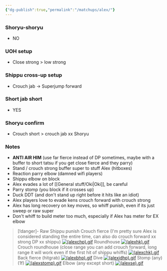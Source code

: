 ```yaml
---
{"dg-publish":true,"permalink":"/matchups/alex/"}
---
```


### Shoryu-shoryu
- NO
### UOH setup
- Close strong > low strong
### Shippu cross-up setup
- Crouch jab -> Superjump forward
### Short jab short
- YES
### Shoryu confirm
- Crouch short > crouch jab xx Shoryu 
### Notes
- **ANTI AIR HIM** (use far fierce instead of DP sometimes, maybe with a buffer to short tatsu if you get close fierce and they parry)
- Stand / crouch strong buffer super to stuff Alex (hitboxes)
- Reaction parry elbow (damned wifi players)
- Shippu elbow on block
- Alex evades a lot of [[General stuff/Oki\|Oki]], be careful
- Parry stomp (you block if it crosses up)
- Duck DDT (and don't stand up right before it hits like an idiot)
- Alex players love to evade kens crouch forward with crouch strong
- Alex has long recovery on key moves, so whiff punish, even if its just sweep or raw super
- Don't whiff to build meter too much, especially if Alex has meter for EX elbow

> [!danger]- Raw Shippu punish
> Crouch fierce (I'm pretty sure Alex is considered standing the entire time, can also do crouch forward xx strong DP xx shippu)
> [![(alexchp).gif](https://wiki.supercombo.gg/images/6/68/%28alexchp%29.gif)](https://wiki.supercombo.gg/w/File:(alexchp).gif)
> Roundhouse
> [![(alexhk).gif](https://wiki.supercombo.gg/images/1/1a/%28alexhk%29.gif)](https://wiki.supercombo.gg/w/File:(alexhk).gif)
> Crouch roundhouse (close range you can add crouch forward, long range it will work even if the first hit of shippu whiffs)
> [![(alexchk).gif](https://wiki.supercombo.gg/images/7/75/%28alexchk%29.gif)](https://wiki.supercombo.gg/w/File:(alexchk).gif)
> Back fierce (hitgrab)
> [![(alexbhp).gif](https://wiki.supercombo.gg/images/6/64/%28alexbhp%29.gif)](https://wiki.supercombo.gg/w/File:(alexbhp).gif)
> Dive
> [![(alexjdhp).gif](https://wiki.supercombo.gg/images/0/09/%28alexjdhp%29.gif)](https://wiki.supercombo.gg/w/File:(alexjdhp).gif)
> Stomp (any) (1f)
> [![(alexstomp).gif](https://wiki.supercombo.gg/images/9/9a/%28alexstomp%29.gif)](https://wiki.supercombo.gg/w/File:(alexstomp).gif)
Elbow (any except short)
[![(alexse).gif](https://wiki.supercombo.gg/images/d/d1/%28alexse%29.gif)](https://wiki.supercombo.gg/w/File:(alexse).gif)
